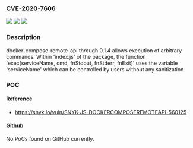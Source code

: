 ### [CVE-2020-7606](https://cve.mitre.org/cgi-bin/cvename.cgi?name=CVE-2020-7606)
![](https://img.shields.io/static/v1?label=Product&message=docker-compose-remote-api&color=blue)
![](https://img.shields.io/static/v1?label=Version&message=All%20versions%20including%200.1.4%20&color=brightgreen)
![](https://img.shields.io/static/v1?label=Vulnerability&message=Command%20Injection&color=brightgreen)

### Description

docker-compose-remote-api through 0.1.4 allows execution of arbitrary commands. Within 'index.js' of the package, the function 'exec(serviceName, cmd, fnStdout, fnStderr, fnExit)' uses the variable 'serviceName' which can be controlled by users without any sanitization.

### POC

#### Reference
- https://snyk.io/vuln/SNYK-JS-DOCKERCOMPOSEREMOTEAPI-560125

#### Github
No PoCs found on GitHub currently.

